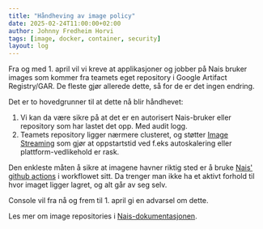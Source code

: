 ```yaml
---
title: "Håndheving av image policy"
date: 2025-02-24T11:00:00+02:00
author: Johnny Fredheim Horvi
tags: [image, docker, container, security]
layout: log
---
```


Fra og med 1. april vil vi kreve at applikasjoner og jobber på Nais bruker images som kommer fra teamets eget repository i Google Artifact Registry/GAR. 
De fleste gjør allerede dette, så for de er det ingen endring. 

Det er to hovedgrunner til at dette nå blir håndhevet:

1. Vi kan da være sikre på at det er en autorisert Nais-bruker eller repository som har lastet det opp. Med audit logg.
2. Teamets repository ligger nærmere clusteret, og støtter [Image Streaming](https://cloud.google.com/kubernetes-engine/docs/how-to/image-streaming) som gjør at oppstartstid ved f.eks autoskalering eller plattform-vedlikehold er rask. 

Den enkleste måten å sikre at imagene havner riktig sted er å bruke [Nais' github actions](https://docs.nais.io/build/how-to/build-and-deploy/) i workflowet sitt. Da trenger man ikke ha et aktivt forhold til hvor imaget ligger lagret, og alt går av seg selv. 

Console vil fra nå og frem til 1. april gi en advarsel om dette.

Les mer om image repositories i [Nais-dokumentasjonen](https://docs.nais.io/workloads/explanations/imagerepository/).
